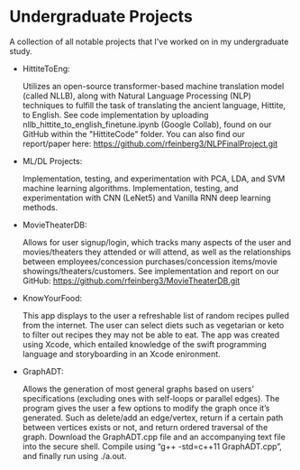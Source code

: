 # Undergraduate Projects
A collection of all notable projects that I've worked on in my undergraduate study.

* HittiteToEng:

  Utilizes an open-source transformer-based machine translation model (called NLLB), along with Natural Language Processing (NLP) techniques to fulfill the task of translating the ancient language, Hittite, to English.
  See code implementation by uploading nllb_hittite_to_english_finetune.ipynb (Google Collab), found on our GitHub within the "HittiteCode" folder. You can also find our report/paper here:
  https://github.com/rfeinberg3/NLPFinalProject.git

* ML/DL Projects:

  Implementation, testing, and experimentation with PCA, LDA, and SVM machine learning algorithms.
  Implementation, testing, and experimentation with CNN (LeNet5) and Vanilla RNN deep learning methods.

* MovieTheaterDB:

  Allows for user signup/login, which tracks many aspects of the user and movies/theaters they attended or will attend, as well as the relationships between employees/concession purchases/concession items/movie showings/theaters/customers.
  See implementation and report on our GitHub:
  https://github.com/rfeinberg3/MovieTheaterDB.git

* KnowYourFood:

  This app displays to the user a refreshable list of random recipes pulled from the internet. The user can select diets such as vegetarian or keto to filter out recipes they may not be able to eat. The app was created using Xcode, which entailed knowledge of the swift programming language and storyboarding in an Xcode enironment.

* GraphADT:

  Allows the generation of most general graphs based on users’ specifications (excluding ones with self-loops or parallel edges).
  The program gives the user a few options to modify the graph once it’s generated. Such as delete/add an edge/vertex, return if a certain path between vertices exists or not, and return ordered traversal of the graph.
  Download the GraphADT.cpp file and an accompanying text file into the secure shell. Compile using “g++ -std=c++11 GraphADT.cpp”, and finally run using ./a.out. 
  
